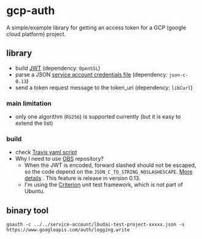 # gcp-auth

A simple/example library for getting an access token for a GCP (google cloud platform) project.

## library
 
 * build [JWT](https://jwt.io/) (dependency: `OpenSSL`)
 * parse a JSON [service account credentials file](https://cloud.google.com/docs/authentication/production) (dependency: `json-c-0.13`)
 * send a token request message to the token_uri (dependency: `libCurl`)
 
### main limitation
 * only one algorithm (`RS256`) is supported currently (but it is easy to extend the list)

### build
 * check [Travis yaml script](.travis.yml)
 * Why I need to use [OBS](https://build.opensuse.org/project/show/home:laszlo_budai:syslog-ng) repository?
     * When the JWT is encoded, forward slashed should not be escaped, so the code depend on the `JSON_C_TO_STRING_NOSLASHESCAPE`. [More details](https://github.com/json-c/json-c/issues/201) . This feature is release in version 0.13.
     * I'm using the [Criterion](https://github.com/Snaipe/Criterion) unit test framework, which is not part of Ubuntu.
     
## binary tool

```
goauth -c ../../service-account/lbudai-test-project-xxxxx.json -s https://www.googleapis.com/auth/logging.write
```
